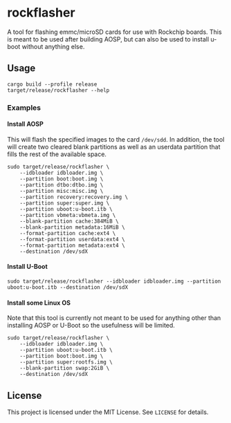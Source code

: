 # rockflasher
A tool for flashing emmc/microSD cards for use with Rockchip boards.
This is meant to be used after building AOSP, but can also be used to install u-boot without anything else.

## Usage

```
cargo build --profile release
target/release/rockflasher --help
```

### Examples

#### Install AOSP

This will flash the specified images to the card `/dev/sdd`.
In addition, the tool will create two cleared blank partitions as well
as an userdata partition that fills the rest of the available space.

```
sudo target/release/rockflasher \
    --idbloader idbloader.img \
    --partition boot:boot.img \
    --partition dtbo:dtbo.img \
    --partition misc:misc.img \
    --partition recovery:recovery.img \
    --partition super:super.img \
    --partition uboot:u-boot.itb \
    --partition vbmeta:vbmeta.img \
    --blank-partition cache:384MiB \
    --blank-partition metadata:16MiB \
    --format-partition cache:ext4 \
    --format-partition userdata:ext4 \
    --format-partition metadata:ext4 \
    --destination /dev/sdX
```

#### Install U-Boot

```
sudo target/release/rockflasher --idbloader idbloader.img --partition uboot:u-boot.itb --destination /dev/sdX
```

#### Install some Linux OS

Note that this tool is currently not meant to be used for anything other than installing AOSP or U-Boot so the usefulness will be limited.

```
sudo target/release/rockflasher \
    --idbloader idbloader.img \
    --partition uboot:u-boot.itb \
    --partition boot:boot.img \
    --partition super:rootfs.img \
    --blank-partition swap:2GiB \
    --destination /dev/sdX
```

## License

This project is licensed under the MIT License. See `LICENSE` for details.
